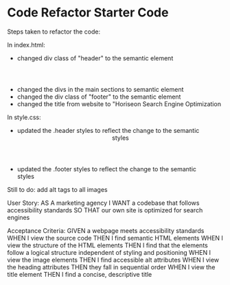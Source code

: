 # Code Refactor Starter Code
Steps taken to refactor the code: 

In index.html:
- changed div class of "header" to the semantic element <header>
- changed the divs in the main sections to semantic element <section>
- changed the div class of "footer" to the semantic element <footer>
- changed the title from website to "Horiseon Search Engine Optimization


In style.css:
- updated the .header styles to reflect the change to the semantic <header> styles
- updated the .footer styles to reflect the change to the semantic <footer> styles

Still to do: 
add alt tags to all images

User Story: 
AS A marketing agency
I WANT a codebase that follows accessibility standards
SO THAT our own site is optimized for search engines

Acceptance Criteria:
GIVEN a webpage meets accessibility standards
WHEN I view the source code
THEN I find semantic HTML elements
WHEN I view the structure of the HTML elements
THEN I find that the elements follow a logical structure independent of styling and positioning
WHEN I view the image elements
THEN I find accessible alt attributes
WHEN I view the heading attributes
THEN they fall in sequential order
WHEN I view the title element
THEN I find a concise, descriptive title